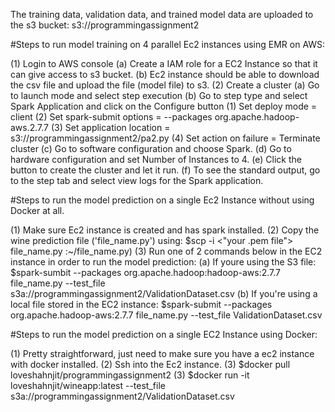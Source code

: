The training data, validation data, and trained model data are uploaded to the s3 bucket: s3://programmingassignment2

#Steps to run model training on 4 parallel Ec2 instances using EMR on AWS:

(1) Login to AWS console
  (a) Create a IAM role for a EC2 Instance so that it can give access to s3 bucket.
  (b) Ec2 instance should be able to download the csv file and upload the file (model file) to s3.
(2) Create a cluster 
  (a) Go to launch mode and select step execution
  (b) Go to step type and select Spark Application and click on the Configure button
    (1) Set deploy mode = client
    (2) Set spark-submit options = --packages org.apache.hadoop-aws.2.7.7 
    (3) Set application location = s3://programmingassignment2/pa2.py
    (4) Set action on failure = Terminate cluster
  (c) Go to software configuration and choose Spark.
  (d) Go to hardware configuration and set Number of Instances to 4.
  (e) Click the button to create the cluster and let it run.
  (f) To see the standard output, go to the step tab and select view logs for the Spark application.
  
#Steps to run the model prediction on a single Ec2 Instance without using Docker at all.

(1) Make sure Ec2 instance is created and has spark installed.
(2) Copy the wine prediction file ('file_name.py') using: $scp -i <"your .pem file"> file_name.py :~/file_name.py)
(3) Run one of 2 commands below in the EC2 instance in order to run the model prediction:
  (a) If youre using the S3 file: $spark-sumbit --packages org.apache.hadoop:hadoop-aws:2.7.7 file_name.py --test_file s3a://programmingassignment2/ValidationDataset.csv
  (b) If you're using a local file stored in the EC2 instance: $spark-submit --packages org.apache.hadoop-aws:2.7.7 file_name.py --test_file ValidationDataset.csv 

#Steps to run the model prediction on a single EC2 Instance using Docker:

(1) Pretty straightforward, just need to make sure you have a ec2 instance with docker installed.
(2) Ssh into the Ec2 instance.
(3) $docker pull loveshahnjit/programmingassignment2
(3) $docker run -it loveshahnjit/wineapp:latest --test_file s3a://programmingassignment2/ValidationDataset.csv
